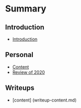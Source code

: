 # Summary

## Introduction

* [Introduction](README.md)

## Personal

* [Content](personal-content.md)
* [Review of 2020](review-2020.md)


## Writeups

* [content] (writeup-content.md)
